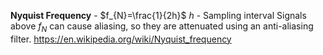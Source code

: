 **Nyquist Frequency** - $f_{N}=\frac{1}{2h}$
$h$ - Sampling interval
Signals above $f_N$ can cause aliasing, so they are attenuated using an anti-aliasing filter. https://en.wikipedia.org/wiki/Nyquist_frequency

